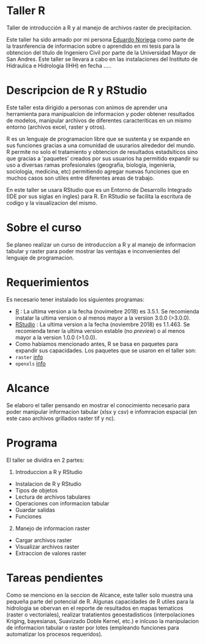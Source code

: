 # Taller R
Taller de introducción a R y al manejo de archivos raster de precipitacion.

Este taller ha sido armado por mi persona [Eduardo Noriega](https://twitter.com/norteaga) como parte de la trasnferencia de informacion sobre o aprendido en mi tesis para la obtencion del titulo de Ingeniero Civil por parte de la Universidad Mayor de San Andres.
Este taller se llevara a cabo en las instalaciones del Instituto de Hidraulica e Hidrologia (IHH) en fecha .....

# Descripcion de R y RStudio
Este taller esta dirigido a personas con animos de aprender una herramienta para manipualcion de informacion y poder obtener resultados de modelos, manipular archivos de diferentes caracteriticas en un mismo entorno (archivos excel, raster y otros).

R es un lenguaje de programacion libre que se sustenta y se expande en sus funciones gracias a una comunidad de usurarios alrededor del mundo. R permite no solo el tratamiento y obtencion de resultados estadsiticos sino que gracias a 'paquetes' creados por sus usuarios ha permitido expandir su uso a diversas ramas profesionales (geografia, biologia, ingenieria, sociologia, medicina, etc) permitiendo agregar nuevas funciones que en muchos casos son utiles entre diferentes areas de trabajo.

En este taller se usara RStudio que es un Entorno de Desarrollo Integrado (IDE por sus siglas en ingles) para R. En RStudio se facilita la escritura de codigo y la visualizacion del mismo.

# Sobre el curso
Se planeo realizar un curso de introduccion a R y al manejo de informacion tabular y raster para poder mostrar las ventajas e inconvenientes del lenguaje de programacion.

# Requerimientos
Es necesario tener instalado los siguientes programas:
- [R](https://cloud.r-project.org/) : La ultima version a la fecha (novimebre 2018) es 3.5.1. Se recomienda instalar la ultima version o al menos mayor a la version 3.0.0 (>3.0.0).
- [RStudio](https://www.rstudio.com/products/rstudio/download/#download) : La ultima version a la fecha (noviembre 2018) es 1.1.463. Se recomienda tener la ultima version estable (no *preview*) o al menos mayor a la version 1.0.0 (>1.0.0).
- Como habiamos mencionado antes, R se basa en paquetes para expandir sus capacidades. Los paquetes que se usaron en el taller son:
- `raster` [info](https://cran.r-project.org/package=raster)
- `openxls` [info](https://cran.r-project.org/package=openxlsx)

# Alcance
Se elaboro el taller pensando en mostrar el conocimiento necesario para poder manipular informacion tabular (xlsx y csv) e infomracion espacial (en este caso archivos grillados raster tif y nc).

# Programa
El taller se dividira en 2 partes:
1. Introduccion a R y RStudio
- Instalacion de R y RStudio
- Tipos de objetos
- Lectura de archivos tabulares
- Operaciones con informacion tabular
- Guardar salidas
- Funciones
2. Manejo de informacion raster
- Cargar archivos raster
- Visualizar archivos raster
- Extraccion de valores raster

# Tareas pendientes
Como se menciono en la seccion de Alcance, este taller solo muestra una pequeña parte del potencial de R. Algunas capacidades de R utiles para la hidrologia se obervan en el reporte de resultados en mapas tematicos (raster o vectoriales), realizar tratatientos geoestadisticos (interpolaciones Kriging, bayesianas, Suavizado Doble Kernel, etc.) e inlcuso la manipulacion de informacion tabular o raster por lotes (empleando funciones para automatizar los procesos requeridos).


